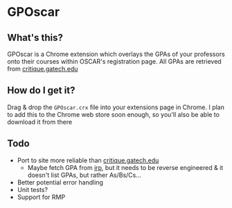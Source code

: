 # GPOscar

## What's this?

GPOscar is a Chrome extension which overlays the GPAs of your professors onto their courses within OSCAR's registration page. All GPAs are retrieved from [critique.gatech.edu](http://critique.gatech.edu)

## How do I get it?

Drag & drop the `GPOscar.crx` file into your extensions page in Chrome. I plan to add this to the Chrome web store soon enough, so you'll also be able to download it from there

## Todo

* Port to site more reliable than [critique.gatech.edu](http://critique.gatech.edu)
	* Maybe fetch GPA from [irp](http://www.irp.gatech.edu/reports/grades_by_collegesmry.php), but it needs to be reverse engineered & it doesn't list GPAs, but rather As/Bs/Cs...
* Better potential error handling
* Unit tests?
* Support for RMP